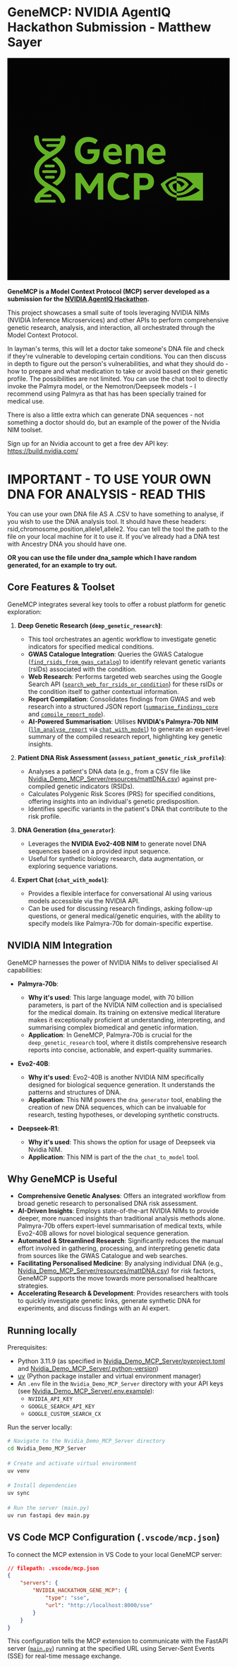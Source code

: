 # GeneMCP: NVIDIA AgentIQ Hackathon Submission - Matthew Sayer
![GeneMCP](./assets/GeneMCP.png)

**GeneMCP is a Model Context Protocol (MCP) server developed as a submission for the [NVIDIA AgentIQ Hackathon](https://developer.nvidia.com/agentiq-hackathon).**

This project showcases a small suite of tools leveraging NVIDIA NIMs (NVIDIA Inference Microservices) and other APIs to perform comprehensive genetic research, analysis, and interaction, all orchestrated through the Model Context Protocol. 

In layman's terms, this will let a doctor take someone's DNA file and check if they're vulnerable to developing certain conditions. You can then discuss in depth to figure out the person's vulnerabilities, and what they should do - how to prepare and what medication to take or avoid based on their genetic profile. The possibilities are not limited. You can use the chat tool to directly invoke the Palmyra model, or the Nemotron/Deepseek models - I recommend using Palmyra as that has has been specially trained for medical use.

There is also a little extra which can generate DNA sequences - not something a doctor should do, but an example of the power of the Nvidia NIM toolset.

Sign up for an Nvidia account to get a free dev API key: https://build.nvidia.com/

# **IMPORTANT - TO USE YOUR OWN DNA FOR ANALYSIS - READ THIS**
You can use your own DNA file AS A .CSV to have something to analyse, if you wish to use the DNA analysis tool. It should have these headers: rsid,chromosome,position,allele1,allele2. You can tell the tool the path to the file on your local machine for it to use it. If you've already had a DNA test with Ancestry DNA you should have one.

**OR you can use the file under dna_sample which I have random generated, for an example to try out.**

## Core Features & Toolset

GeneMCP integrates several key tools to offer a robust platform for genetic exploration:

1.  **Deep Genetic Research (`deep_genetic_research`)**:
    *   This tool orchestrates an agentic workflow to investigate genetic indicators for specified medical conditions.
    *   **GWAS Catalogue Integration**: Queries the GWAS Catalogue ([`find_rsids_from_gwas_catalog`](Nvidia_Demo_MCP_Server/tools/deep_research.py)) to identify relevant genetic variants (rsIDs) associated with the condition.
    *   **Web Research**: Performs targeted web searches using the Google Search API ([`search_web_for_rsids_or_condition`](Nvidia_Demo_MCP_Server/tools/deep_research.py)) for these rsIDs or the condition itself to gather contextual information.
    *   **Report Compilation**: Consolidates findings from GWAS and web research into a structured JSON report ([`summarise_findings_core`](Nvidia_Demo_MCP_Server/tools/deep_research.py) and [`compile_report_node`](Nvidia_Demo_MCP_Server/tools/deep_research.py)).
    *   **AI-Powered Summarisation**: Utilises **NVIDIA's Palmyra-70b NIM** ([`llm_analyse_report`](Nvidia_Demo_MCP_Server/tools/deep_research.py) via [`chat_with_model`](Nvidia_Demo_MCP_Server/tools/chat.py)) to generate an expert-level summary of the compiled research report, highlighting key genetic insights.

2.  **Patient DNA Risk Assessment (`assess_patient_genetic_risk_profile`)**:
    *   Analyses a patient's DNA data (e.g., from a CSV file like [Nvidia_Demo_MCP_Server/resources/mattDNA.csv](Nvidia_Demo_MCP_Server/resources/mattDNA.csv)) against pre-compiled genetic indicators (RSIDs).
    *   Calculates Polygenic Risk Scores (PRS) for specified conditions, offering insights into an individual's genetic predisposition.
    *   Identifies specific variants in the patient's DNA that contribute to the risk profile.

3.  **DNA Generation (`dna_generator`)**:
    *   Leverages the **NVIDIA Evo2-40B NIM** to generate novel DNA sequences based on a provided input sequence.
    *   Useful for synthetic biology research, data augmentation, or exploring sequence variations.

4.  **Expert Chat (`chat_with_model`)**:
    *   Provides a flexible interface for conversational AI using various models accessible via the NVIDIA API.
    *   Can be used for discussing research findings, asking follow-up questions, or general medical/genetic enquiries, with the ability to specify models like Palmyra-70b for domain-specific expertise.

## NVIDIA NIM Integration

GeneMCP harnesses the power of NVIDIA NIMs to deliver specialised AI capabilities:

*   **Palmyra-70b**:
    *   **Why it's used**: This large language model, with 70 billion parameters, is part of the NVIDIA NIM collection and is specialised for the medical domain. Its training on extensive medical literature makes it exceptionally proficient at understanding, interpreting, and summarising complex biomedical and genetic information.
    *   **Application**: In GeneMCP, Palmyra-70b is crucial for the `deep_genetic_research` tool, where it distils comprehensive research reports into concise, actionable, and expert-quality summaries.

*   **Evo2-40B**:
    *   **Why it's used**: Evo2-40B is another NVIDIA NIM specifically designed for biological sequence generation. It understands the patterns and structures of DNA.
    *   **Application**: This NIM powers the `dna_generator` tool, enabling the creation of new DNA sequences, which can be invaluable for research, testing hypotheses, or developing synthetic constructs.

*   **Deepseek-R1**:
    *   **Why it's used**: This shows the option for usage of Deepseek via Nvidia NIM.
    *   **Application**: This NIM is part of the the `chat_to_model` tool.

    

## Why GeneMCP is Useful

*   **Comprehensive Genetic Analyses**: Offers an integrated workflow from broad genetic research to personalised DNA risk assessment.
*   **AI-Driven Insights**: Employs state-of-the-art NVIDIA NIMs to provide deeper, more nuanced insights than traditional analysis methods alone. Palmyra-70b offers expert-level summarisation of medical texts, while    Evo2-40B allows for novel biological sequence generation.
*   **Automated & Streamlined Research**: Significantly reduces the manual effort involved in gathering, processing, and interpreting genetic data from sources like the GWAS Catalogue and web searches.
*   **Facilitating Personalised Medicine**: By analysing individual DNA (e.g., [Nvidia_Demo_MCP_Server/resources/mattDNA.csv](Nvidia_Demo_MCP_Server/resources/mattDNA.csv)) for risk factors, GeneMCP supports the move towards more personalised healthcare strategies.
*   **Accelerating Research & Development**: Provides researchers with tools to quickly investigate genetic links, generate synthetic DNA for experiments, and discuss findings with an AI expert.

## Running locally

Prerequisites:
* Python 3.11.9 (as specified in [Nvidia_Demo_MCP_Server/pyproject.toml](Nvidia_Demo_MCP_Server/pyproject.toml) and [Nvidia_Demo_MCP_Server/.python-version](Nvidia_Demo_MCP_Server/.python-version))
* [uv](https://docs.astral.sh/uv/getting-started/installation/) (Python package installer and virtual environment manager)
* An `.env` file in the `Nvidia_Demo_MCP_Server` directory with your API keys (see [Nvidia_Demo_MCP_Server/.env.example](Nvidia_Demo_MCP_Server/.env.example)):
    *   `NVIDIA_API_KEY`
    *   `GOOGLE_SEARCH_API_KEY`
    *   `GOOGLE_CUSTOM_SEARCH_CX`

Run the server locally:

```bash
# Navigate to the Nvidia_Demo_MCP_Server directory
cd Nvidia_Demo_MCP_Server

# Create and activate virtual environment
uv venv

# Install dependencies
uv sync

# Run the server (main.py)
uv run fastapi dev main.py

```

## VS Code MCP Configuration (`.vscode/mcp.json`)

To connect the MCP extension in VS Code to your local GeneMCP server:

```json
// filepath: .vscode/mcp.json
{
    "servers": {
        "NVIDIA_HACKATHON_GENE_MCP": {
            "type": "sse",
            "url": "http://localhost:8000/sse"
        }
    }
}
```

This configuration tells the MCP extension to communicate with the FastAPI server ([`main.py`](Nvidia_Demo_MCP_Server/main.py)) running at the specified URL using Server-Sent Events (SSE) for real-time message exchange.
